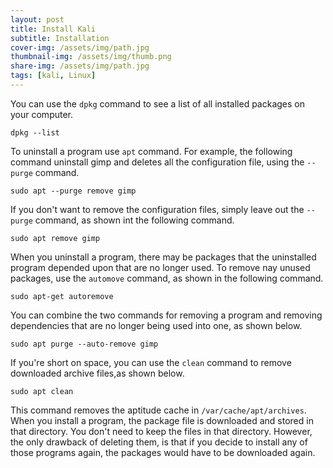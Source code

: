 ```yaml
---
layout: post
title: Install Kali
subtitle: Installation
cover-img: /assets/img/path.jpg
thumbnail-img: /assets/img/thumb.png
share-img: /assets/img/path.jpg
tags: [kali, Linux]
---
```

You can use the `dpkg` command to see a list of all installed packages on your computer.
```
dpkg --list
```
To uninstall a program use `apt` command. For example, the following command uninstall gimp
and deletes all the configuration file, using the `--purge` command.
```
sudo apt --purge remove gimp
```
If you don't want to remove the configuration files, simply leave out the `--purge` command,
as shown int the following command.
```
sudo apt remove gimp
```
When you uninstall a program, there may be packages that the uninstalled program depended upon that are no longer used. To remove nay unused packages, use the `automove` command, as shown in the following command.
```
sudo apt-get autoremove
```
You can combine the two commands for removing a program and removing dependencies that are no longer being used into one, as shown below.
```
sudo apt purge --auto-remove gimp
```
If you're short on space, you can use the `clean` command to remove downloaded archive files,as shown below.
```
sudo apt clean
```
This command removes the aptitude cache in `/var/cache/apt/archives`. When you install a program, the package file is downloaded and stored in that directory. You don't need to keep the files in that directory. However, the only drawback of deleting them, is that if you decide to install any of those programs again, the packages would have to be downloaded again.


